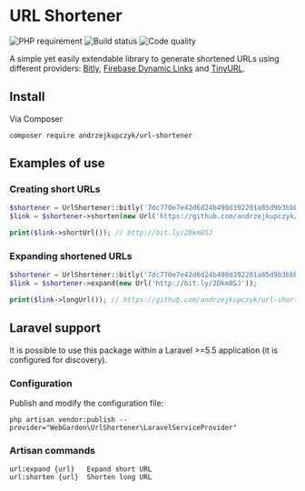 # URL Shortener
![PHP requirement](https://img.shields.io/badge/PHP-^7.3-blue.svg?logo=php&style=for-the-badge)
![Build status](https://img.shields.io/travis/andrzejkupczyk/url-shortener/master?logo=travis&style=for-the-badge)
![Code quality](https://img.shields.io/scrutinizer/quality/g/andrzejkupczyk/url-shortener?logo=scrutinizer&style=for-the-badge)

A simple yet easily extendable library to generate shortened URLs using different providers: 
[Bitly](https://bit.ly/), [Firebase Dynamic Links](https://firebase.google.com/docs/dynamic-links/) and [TinyURL](https://tinyurl.com/).

## Install
Via Composer
```
composer require andrzejkupczyk/url-shortener
```

## Examples of use

### Creating short URLs
```php
$shortener = UrlShortener::bitly('7dc770e7e42d6d24b490d392201a85d9b3bbbdcd');
$link = $shortener->shorten(new Url('https://github.com/andrzejkupczyk/url-shortener'));

print($link->shortUrl()); // http://bit.ly/2Dkm8SJ
```

### Expanding shortened URLs
```php
$shortener = UrlShortener::bitly('7dc770e7e42d6d24b490d392201a85d9b3bbbdcd');
$link = $shortener->expand(new Url('http://bit.ly/2Dkm8SJ'));

print($link->longUrl()); // https://github.com/andrzejkupczyk/url-shortener
```

## Laravel support
It is possible to use this package within a Laravel >=5.5 application (it is configured for discovery).

### Configuration  
Publish and modify the configuration file:
```
php artisan vendor:publish --provider="WebGarden\UrlShortener\LaravelServiceProvider"
```
### Artisan commands
```
url:expand {url}   Expand short URL
url:shorten {url}  Shorten long URL
```
